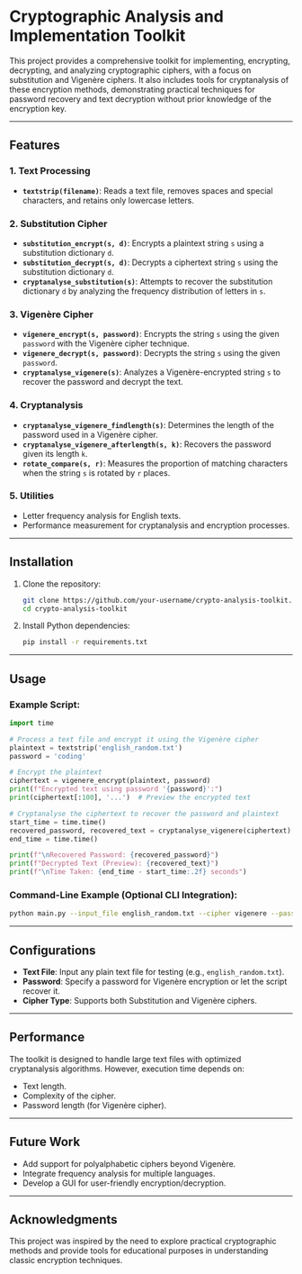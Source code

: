 # Cryptographic Analysis and Implementation Toolkit

This project provides a comprehensive toolkit for implementing, encrypting, decrypting, and analyzing cryptographic ciphers, with a focus on substitution and Vigenère ciphers. It also includes tools for cryptanalysis of these encryption methods, demonstrating practical techniques for password recovery and text decryption without prior knowledge of the encryption key.

---

## Features

### 1. **Text Processing**
   - **`textstrip(filename)`**: Reads a text file, removes spaces and special characters, and retains only lowercase letters.

### 2. **Substitution Cipher**
   - **`substitution_encrypt(s, d)`**: Encrypts a plaintext string `s` using a substitution dictionary `d`.
   - **`substitution_decrypt(s, d)`**: Decrypts a ciphertext string `s` using the substitution dictionary `d`.
   - **`cryptanalyse_substitution(s)`**: Attempts to recover the substitution dictionary `d` by analyzing the frequency distribution of letters in `s`.

### 3. **Vigenère Cipher**
   - **`vigenere_encrypt(s, password)`**: Encrypts the string `s` using the given `password` with the Vigenère cipher technique.
   - **`vigenere_decrypt(s, password)`**: Decrypts the string `s` using the given `password`.
   - **`cryptanalyse_vigenere(s)`**: Analyzes a Vigenère-encrypted string `s` to recover the password and decrypt the text.

### 4. **Cryptanalysis**
   - **`cryptanalyse_vigenere_findlength(s)`**: Determines the length of the password used in a Vigenère cipher.
   - **`cryptanalyse_vigenere_afterlength(s, k)`**: Recovers the password given its length `k`.
   - **`rotate_compare(s, r)`**: Measures the proportion of matching characters when the string `s` is rotated by `r` places.

### 5. **Utilities**
   - Letter frequency analysis for English texts.
   - Performance measurement for cryptanalysis and encryption processes.

---

## Installation

1. Clone the repository:
   ```bash
   git clone https://github.com/your-username/crypto-analysis-toolkit.git
   cd crypto-analysis-toolkit
   ```

2. Install Python dependencies:
   ```bash
   pip install -r requirements.txt
   ```

---

## Usage

### Example Script:
```python
import time

# Process a text file and encrypt it using the Vigenère cipher
plaintext = textstrip('english_random.txt')
password = 'coding'

# Encrypt the plaintext
ciphertext = vigenere_encrypt(plaintext, password)
print(f"Encrypted text using password '{password}':")
print(ciphertext[:100], '...')  # Preview the encrypted text

# Cryptanalyse the ciphertext to recover the password and plaintext
start_time = time.time()
recovered_password, recovered_text = cryptanalyse_vigenere(ciphertext)
end_time = time.time()

print(f"\nRecovered Password: {recovered_password}")
print(f"Decrypted Text (Preview): {recovered_text}")
print(f"\nTime Taken: {end_time - start_time:.2f} seconds")
```

### Command-Line Example (Optional CLI Integration):
```bash
python main.py --input_file english_random.txt --cipher vigenere --password coding
```

---

## Configurations
- **Text File**: Input any plain text file for testing (e.g., `english_random.txt`).
- **Password**: Specify a password for Vigenère encryption or let the script recover it.
- **Cipher Type**: Supports both Substitution and Vigenère ciphers.

---

## Performance

The toolkit is designed to handle large text files with optimized cryptanalysis algorithms. However, execution time depends on:
- Text length.
- Complexity of the cipher.
- Password length (for Vigenère cipher).

---

## Future Work
- Add support for polyalphabetic ciphers beyond Vigenère.
- Integrate frequency analysis for multiple languages.
- Develop a GUI for user-friendly encryption/decryption.

---

## Acknowledgments
This project was inspired by the need to explore practical cryptographic methods and provide tools for educational purposes in understanding classic encryption techniques.
